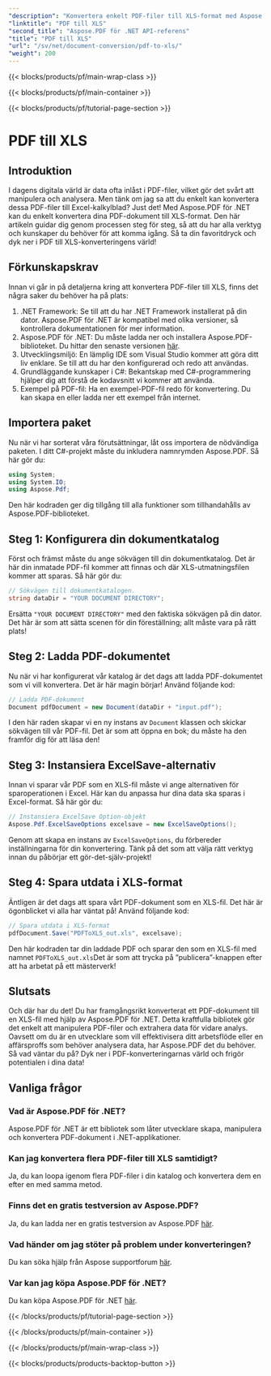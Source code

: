 ```yaml
---
"description": "Konvertera enkelt PDF-filer till XLS-format med Aspose.PDF för .NET. Följ vår steg-för-steg-guide för sömlös dataextraktion."
"linktitle": "PDF till XLS"
"second_title": "Aspose.PDF för .NET API-referens"
"title": "PDF till XLS"
"url": "/sv/net/document-conversion/pdf-to-xls/"
"weight": 200
---
```


{{< blocks/products/pf/main-wrap-class >}}

{{< blocks/products/pf/main-container >}}

{{< blocks/products/pf/tutorial-page-section >}}

# PDF till XLS

## Introduktion

I dagens digitala värld är data ofta inlåst i PDF-filer, vilket gör det svårt att manipulera och analysera. Men tänk om jag sa att du enkelt kan konvertera dessa PDF-filer till Excel-kalkylblad? Just det! Med Aspose.PDF för .NET kan du enkelt konvertera dina PDF-dokument till XLS-format. Den här artikeln guidar dig genom processen steg för steg, så att du har alla verktyg och kunskaper du behöver för att komma igång. Så ta din favoritdryck och dyk ner i PDF till XLS-konverteringens värld!

## Förkunskapskrav

Innan vi går in på detaljerna kring att konvertera PDF-filer till XLS, finns det några saker du behöver ha på plats:

1. .NET Framework: Se till att du har .NET Framework installerat på din dator. Aspose.PDF för .NET är kompatibel med olika versioner, så kontrollera dokumentationen för mer information.
2. Aspose.PDF för .NET: Du måste ladda ner och installera Aspose.PDF-biblioteket. Du hittar den senaste versionen [här](https://releases.aspose.com/pdf/net/).
3. Utvecklingsmiljö: En lämplig IDE som Visual Studio kommer att göra ditt liv enklare. Se till att du har den konfigurerad och redo att användas.
4. Grundläggande kunskaper i C#: Bekantskap med C#-programmering hjälper dig att förstå de kodavsnitt vi kommer att använda.
5. Exempel på PDF-fil: Ha en exempel-PDF-fil redo för konvertering. Du kan skapa en eller ladda ner ett exempel från internet.

## Importera paket

Nu när vi har sorterat våra förutsättningar, låt oss importera de nödvändiga paketen. I ditt C#-projekt måste du inkludera namnrymden Aspose.PDF. Så här gör du:

```csharp
using System;
using System.IO;
using Aspose.Pdf;
```

Den här kodraden ger dig tillgång till alla funktioner som tillhandahålls av Aspose.PDF-biblioteket.

## Steg 1: Konfigurera din dokumentkatalog

Först och främst måste du ange sökvägen till din dokumentkatalog. Det är här din inmatade PDF-fil kommer att finnas och där XLS-utmatningsfilen kommer att sparas. Så här gör du:

```csharp
// Sökvägen till dokumentkatalogen.
string dataDir = "YOUR DOCUMENT DIRECTORY";
```

Ersätta `"YOUR DOCUMENT DIRECTORY"` med den faktiska sökvägen på din dator. Det här är som att sätta scenen för din föreställning; allt måste vara på rätt plats!

## Steg 2: Ladda PDF-dokumentet

Nu när vi har konfigurerat vår katalog är det dags att ladda PDF-dokumentet som vi vill konvertera. Det är här magin börjar! Använd följande kod:

```csharp
// Ladda PDF-dokument
Document pdfDocument = new Document(dataDir + "input.pdf");
```

I den här raden skapar vi en ny instans av `Document` klassen och skickar sökvägen till vår PDF-fil. Det är som att öppna en bok; du måste ha den framför dig för att läsa den!

## Steg 3: Instansiera ExcelSave-alternativ

Innan vi sparar vår PDF som en XLS-fil måste vi ange alternativen för sparoperationen i Excel. Här kan du anpassa hur dina data ska sparas i Excel-format. Så här gör du:

```csharp
// Instansiera ExcelSave Option-objekt
Aspose.Pdf.ExcelSaveOptions excelsave = new ExcelSaveOptions();
```

Genom att skapa en instans av `ExcelSaveOptions`, du förbereder inställningarna för din konvertering. Tänk på det som att välja rätt verktyg innan du påbörjar ett gör-det-själv-projekt!

## Steg 4: Spara utdata i XLS-format

Äntligen är det dags att spara vårt PDF-dokument som en XLS-fil. Det här är ögonblicket vi alla har väntat på! Använd följande kod:

```csharp
// Spara utdata i XLS-format
pdfDocument.Save("PDFToXLS_out.xls", excelsave);
```

Den här kodraden tar din laddade PDF och sparar den som en XLS-fil med namnet `PDFToXLS_out.xls`Det är som att trycka på ”publicera”-knappen efter att ha arbetat på ett mästerverk!

## Slutsats

Och där har du det! Du har framgångsrikt konverterat ett PDF-dokument till en XLS-fil med hjälp av Aspose.PDF för .NET. Detta kraftfulla bibliotek gör det enkelt att manipulera PDF-filer och extrahera data för vidare analys. Oavsett om du är en utvecklare som vill effektivisera ditt arbetsflöde eller en affärsproffs som behöver analysera data, har Aspose.PDF det du behöver. Så vad väntar du på? Dyk ner i PDF-konverteringarnas värld och frigör potentialen i dina data!

## Vanliga frågor

### Vad är Aspose.PDF för .NET?
Aspose.PDF för .NET är ett bibliotek som låter utvecklare skapa, manipulera och konvertera PDF-dokument i .NET-applikationer.

### Kan jag konvertera flera PDF-filer till XLS samtidigt?
Ja, du kan loopa igenom flera PDF-filer i din katalog och konvertera dem en efter en med samma metod.

### Finns det en gratis testversion av Aspose.PDF?
Ja, du kan ladda ner en gratis testversion av Aspose.PDF [här](https://releases.aspose.com/).

### Vad händer om jag stöter på problem under konverteringen?
Du kan söka hjälp från Aspose supportforum [här](https://forum.aspose.com/c/pdf/10).

### Var kan jag köpa Aspose.PDF för .NET?
Du kan köpa Aspose.PDF för .NET [här](https://purchase.aspose.com/buy).


{{< /blocks/products/pf/tutorial-page-section >}}

{{< /blocks/products/pf/main-container >}}

{{< /blocks/products/pf/main-wrap-class >}}

{{< blocks/products/products-backtop-button >}}